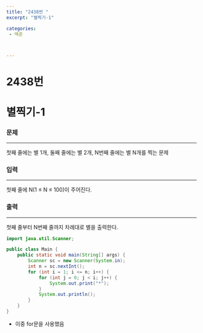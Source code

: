 ```yaml
---
title: "2438번 "
excerpt: "별찍기-1"

categories:
 - 백준



---
```




# 2438번



# 별찍기-1

### 문제

---

첫째 줄에는 별 1개, 둘째 줄에는 별 2개, N번째 줄에는 별 N개를 찍는 문제

### 입력

---

첫째 줄에 N(1 ≤ N ≤ 100)이 주어진다.

### 출력

---

첫째 줄부터 N번째 줄까지 차례대로 별을 출력한다.

```java
import java.util.Scanner;

public class Main {
    public static void main(String[] args) {
        Scanner sc = new Scanner(System.in);
        int n = sc.nextInt();
        for (int i = 1; i <= n; i++) {
            for (int j = 0; j < i; j++) {
                System.out.print("*");
            }
            System.out.println();
        }
    }
}

```

- 이중 for문을 사용했음